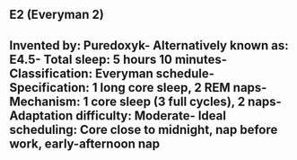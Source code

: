 E2 (Everyman 2)
-----------------------------------------------
**Invented by**: Puredoxyk- 
**Alternatively known as**: E4.5- 
**Total sleep**: 5 hours 10 minutes- 
**Classification**: Everyman schedule- 
**Specification**: 1 long core sleep, 2 REM naps- 
**Mechanism**: 1 core sleep (3 full cycles), 2 naps- 
**Adaptation difficulty**: Moderate- 
**Ideal scheduling**: Core close to midnight, nap before work, early-afternoon nap
-----------------------------------------------